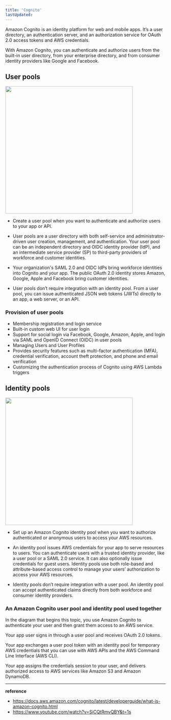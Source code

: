 ```yaml
---
title: 'Cognito'
lastUpdated: 
---
```


Amazon Cognito is an identity platform for web and mobile apps. It’s a user directory, an authentication server, and an authorization service for OAuth 2.0 access tokens and AWS credentials.

With Amazon Cognito, you can authenticate and authorize users from the built-in user directory, from your enterprise directory, and from consumer identity providers like Google and Facebook.

## User pools

<img src="https://github.com/rlaisqls/TIL/assets/81006587/1f09d9aa-2e83-4a0c-afe4-9b76a9928802" height=400px>

- Create a user pool when you want to authenticate and authorize users to your app or API.

- User pools are a user directory with both self-service and administrator-driven user creation, management, and authentication. Your user pool can be an independent directory and OIDC identity provider (IdP), and an intermediate service provider (SP) to third-party providers of workforce and customer identities.
  
- Your organization's SAML 2.0 and OIDC IdPs bring workforce identities into Cognito and your app. The public OAuth 2.0 identity stores Amazon, Google, Apple and Facebook bring customer identities.

- User pools don’t require integration with an identity pool. From a user pool, you can issue authenticated JSON web tokens (JWTs) directly to an app, a web server, or an API.

### Provision of user pools

- Membership registration and login service
- Built-in custom web UI for user login
- Support for social login via Facebook, Google, Amazon, Apple, and login via SAML and OpenID Connect (OIDC) in user pools
- Managing Users and User Profiles
- Provides security features such as multi-factor authentication (MFA), credential verification, account theft protection, and phone and email verification
- Customizing the authentication process of Cognito using AWS Lambda triggers

## Identity pools

<img src="https://github.com/rlaisqls/TIL/assets/81006587/ef28dec0-5997-4e76-a08d-77b76a906e76" height=400px>

- Set up an Amazon Cognito identity pool when you want to authorize authenticated or anonymous users to access your AWS resources.

- An identity pool issues AWS credentials for your app to serve resources to users. You can authenticate users with a trusted identity provider, like a user pool or a SAML 2.0 service. It can also optionally issue credentials for guest users. Identity pools use both role-based and attribute-based access control to manage your users’ authorization to access your AWS resources.

- Identity pools don’t require integration with a user pool. An identity pool can accept authenticated claims directly from both workforce and consumer identity providers.

### An Amazon Cognito user pool and identity pool used together

In the diagram that begins this topic, you use Amazon Cognito to authenticate your user and then grant them access to an AWS service.

Your app user signs in through a user pool and receives OAuth 2.0 tokens.

Your app exchanges a user pool token with an identity pool for temporary AWS credentials that you can use with AWS APIs and the AWS Command Line Interface (AWS CLI).

Your app assigns the credentials session to your user, and delivers authorized access to AWS services like Amazon S3 and Amazon DynamoDB.

---

**reference**
- https://docs.aws.amazon.com/cognito/latest/developerguide/what-is-amazon-cognito.html
- https://www.youtube.com/watch?v=SiCQtRmvQBY&t=1s